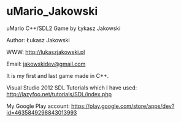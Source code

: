 # uMario_Jakowski
uMario C++/SDL2 Game by Łykasz Jakowski

Author: Łukasz Jakowski

WWW: http://lukaszjakowski.pl

Email: jakowskidev@gmail.com

It is my first and last game made in C++.

Visual Studio 2012
SDL Tutorials which I have used:
http://lazyfoo.net/tutorials/SDL/index.php


My Google Play account: https://play.google.com/store/apps/dev?id=4635849298843013993
